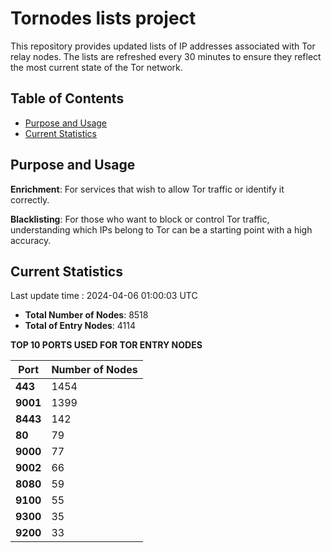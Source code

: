 # Tornodes lists project

This repository provides updated lists of IP addresses associated with Tor relay nodes. The lists are refreshed every 30 minutes to ensure they reflect the most current state of the Tor network.

## Table of Contents

- [Purpose and Usage](#purpose-and-usage)
- [Current Statistics](#current-statistics)


## Purpose and Usage

**Enrichment**: For services that wish to allow Tor traffic or identify it correctly.

**Blacklisting**: For those who want to block or control Tor traffic, understanding which IPs belong to Tor can be a starting point with a high accuracy.

## Current Statistics

Last update time : 2024-04-06 01:00:03 UTC

- **Total Number of Nodes**: 8518
- **Total of Entry Nodes**: 4114

**TOP 10 PORTS USED FOR TOR ENTRY NODES**

| **Port** | **Number of Nodes** |
|------|-----------------|
| **443**   | 1454  |
| **9001**   | 1399  |
| **8443**   | 142  |
| **80**   | 79  |
| **9000**   | 77  |
| **9002**   | 66  |
| **8080**   | 59  |
| **9100**   | 55  |
| **9300**   | 35  |
| **9200**   | 33  |

